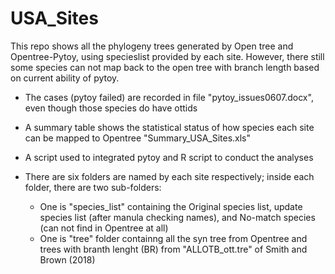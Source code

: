 # USA_Sites

This repo shows all the phylogeny trees generated by Open tree and Opentree-Pytoy, using specieslist provided by each site.
However, there still some species can not map back to the open tree with branch length based on current ability of pytoy.


+ The cases (pytoy failed) are recorded in file "pytoy_issues0607.docx", even though those species do have ottids


+ A summary table shows the statistical status of how species each site can be mapped to Opentree "Summary_USA_Sites.xls" 


+ A script used to integrated pytoy and R script to conduct the analyses


+ There are six folders are named by each site respectively; inside each folder, there are two sub-folders:
	+ One is "species_list" containing the Original species list, update species list (after manula checking names), and No-match species (can not find in Opentree at all)
	+ One is "tree" folder containng all the syn tree from Opentree and trees with branth lenght (BR) from "ALLOTB_ott.tre" of Smith and Brown (2018)


